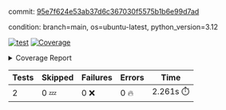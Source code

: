commit: [95e7f624e53ab37d6c367030f5575b1b6e99d7ad](https://github.com/rcmdnk/boto3-session/tree/95e7f624e53ab37d6c367030f5575b1b6e99d7ad)

condition: branch=main, os=ubuntu-latest, python_version=3.12

[![test](https://github.com/rcmdnk/boto3-session/actions/workflows/test.yml/badge.svg)](https://github.com/rcmdnk/boto3-session/actions/runs/12878135752)
<a href="https://github.com/rcmdnk/boto3-session/blob/95e7f624e53ab37d6c367030f5575b1b6e99d7ad/README.md"><img alt="Coverage" src="https://img.shields.io/badge/Coverage-47%25-orange.svg" /></a><details><summary>Coverage Report </summary><table><tr><th>File</th><th>Stmts</th><th>Miss</th><th>Cover</th><th>Missing</th></tr><tbody><tr><td colspan="5"><b>src/boto3_session</b></td></tr><tr><td>&nbsp; &nbsp;<a href="https://github.com/rcmdnk/boto3-session/blob/95e7f624e53ab37d6c367030f5575b1b6e99d7ad/src/boto3_session/session.py">session.py</a></td><td>59</td><td>34</td><td>42%</td><td><a href="https://github.com/rcmdnk/boto3-session/blob/95e7f624e53ab37d6c367030f5575b1b6e99d7ad/src/boto3_session/session.py#L15-L18">15&ndash;18</a>, <a href="https://github.com/rcmdnk/boto3-session/blob/95e7f624e53ab37d6c367030f5575b1b6e99d7ad/src/boto3_session/session.py#L60">60</a>, <a href="https://github.com/rcmdnk/boto3-session/blob/95e7f624e53ab37d6c367030f5575b1b6e99d7ad/src/boto3_session/session.py#L68-L70">68&ndash;70</a>, <a href="https://github.com/rcmdnk/boto3-session/blob/95e7f624e53ab37d6c367030f5575b1b6e99d7ad/src/boto3_session/session.py#L73-L97">73&ndash;97</a>, <a href="https://github.com/rcmdnk/boto3-session/blob/95e7f624e53ab37d6c367030f5575b1b6e99d7ad/src/boto3_session/session.py#L100-L122">100&ndash;122</a>, <a href="https://github.com/rcmdnk/boto3-session/blob/95e7f624e53ab37d6c367030f5575b1b6e99d7ad/src/boto3_session/session.py#L125-L129">125&ndash;129</a>, <a href="https://github.com/rcmdnk/boto3-session/blob/95e7f624e53ab37d6c367030f5575b1b6e99d7ad/src/boto3_session/session.py#L132-L133">132&ndash;133</a>, <a href="https://github.com/rcmdnk/boto3-session/blob/95e7f624e53ab37d6c367030f5575b1b6e99d7ad/src/boto3_session/session.py#L136-L137">136&ndash;137</a></td></tr><tr><td><b>TOTAL</b></td><td><b>64</b></td><td><b>34</b></td><td><b>47%</b></td><td>&nbsp;</td></tr></tbody></table></details>

| Tests | Skipped | Failures | Errors | Time |
| ----- | ------- | -------- | -------- | ------------------ |
| 2 | 0 :zzz: | 0 :x: | 0 :fire: | 2.261s :stopwatch: |

